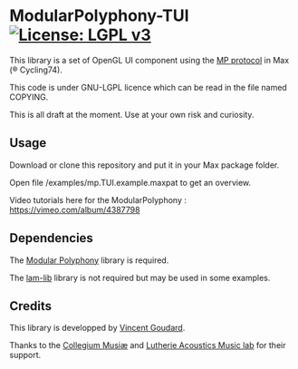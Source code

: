 # ModularPolyphony-TUI [![License: LGPL v3](https://img.shields.io/badge/License-LGPL%20v3-blue.svg)](http://www.gnu.org/licenses/lgpl-3.0)

This library is a set of OpenGL UI component using the [MP protocol](https://github.com/LAM-IJLRA/ModularPolyphony) in Max (® Cycling74).

This code is under GNU-LGPL licence which can be read in the file named COPYING.

This is all draft at the moment.
Use at your own risk and curiosity.

## Usage
Download or clone this repository and put it in your Max package folder.

Open file /examples/mp.TUI.example.maxpat to get an overview.

Video tutorials here for the ModularPolyphony : https://vimeo.com/album/4387798

## Dependencies

The [Modular Polyphony](https://github.com/LAM-IJLRA/ModularPolyphony) library is required.

The [lam-lib](https://github.com/LAM-IJLRA/lam-lib) library is not required but may be used in some examples.

## Credits

This library is developped by [Vincent Goudard](http://vincentgoudard.com).

Thanks to the [Collegium Musiæ](http://collegium.musicae.sorbonne-universites.fr) and [Lutherie Acoustics Music lab](http://www.lam.jussieu.fr) for their support.
